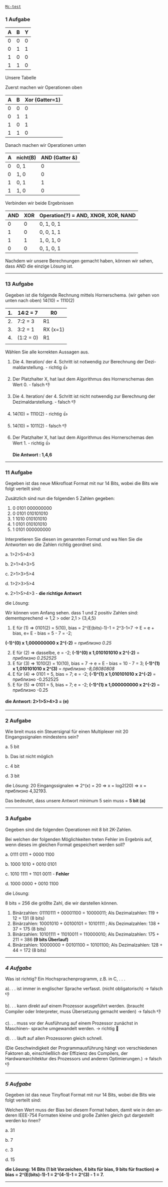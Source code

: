 [`Mc-test`](https://docs.freitagsrunde.org/Klausuren/Rechnerorganisation/ROrg_MC-Test_Gedaechtnisprotokoll_2020.pdf)

### **1 Aufgabe**


| A | B | Y |
| - | - | - |
| 0 | 0 | 0 |
| 0 | 1 | 1 |
| 1 | 0 | 0 |
| 1 | 1 | 0 |

Unsere Tabelle

Zuerst machen wir Operationen oben


| A | B | Xor (Gatter=1) |
| - | - | -------------- |
| 0 | 0 | 0              |
| 0 | 1 | 1              |
| 1 | 0 | 1              |
| 1 | 1 | 0              |

Danach machen wir Operationen unten


| A | nicht(B) | AND (Gatter &) |
| - | -------- | -------------- |
| 0 | 0, 1     | 0              |
| 0 | 1, 0     | 0              |
| 1 | 0, 1     | 1              |
| 1 | 1, 0     | 0              |

Verbinden wir beide Ergebnissen


| AND | XOR | Operation(?) = AND, XNOR, XOR, NAND |
| --- | --- | ----------------------------------- |
| 0   | 0   | 0, 1, 0, 1                          |
| 1   | 0   | 0, 0, 1, 1                          |
| 1   | 1   | 1, 0, 1, 0                          |
| 0   | 0   | 0, 1, 0, 1                          |

Nachdem wir unsere Berechnungen gemacht haben, können wir sehen, dass AND die einzige Lösung ist.

---

### **13 Aufgabe**

Gegeben ist die folgende Rechnung mittels Hornerschema. (wir gehen von unten nach oben) 14(10) = 1110(2)


| 1. | 14:2 = 7  | R0       |
| -- | --------- | -------- |
| 2. | 7:2 = 3   | R1       |
| 3. | 3:2 = 1   | RX (x=1) |
| 4. | (1:2 = 0) | R1       |
|    |           |          |

Wählen Sie alle korrekten Aussagen aus.

1. Die 4. Iteration/ der 4. Schritt ist notwendig zur Berechnung der Dezi- maldarstellung. - richtig :+1:
2. Der Platzhalter X, hat laut dem Algorithmus des Hornerschemas den Wert 0. - falsch :-1:
3. Die 4. Iteration/ der 4. Schritt ist nicht notwendig zur Berechnung der Dezimaldarstellung. - falsch :-1:
4. 14(10) = 1110(2) - richtig :+1:
5. 14(10) = 1011(2) - falsch :-1:
6. Der Platzhalter X, hat laut dem Algorithmus des Hornerschemas den Wert 1. - richtig :+1:

   **Die Antwort : 1,4,6**

---

### **11 Aufgabe**

Gegeben ist das neue Mikrofloat Format mit nur 14 Bits, wobei die Bits wie folgt verteilt sind:

Zusätzlich sind nun die folgenden 5 Zahlen gegeben:

1. 0 0101 000000000
2. 0 0101 010101010
3. 1 1010 010101010
4. 1 0101 010101010
5. 1 0101 000000000

Interpretieren Sie diesen im genannten Format und wa ̈hlen Sie die Antworten wo die Zahlen richtig geordnet sind.

a. 1>2>5>4>3

b. 2>1>4>3>5

c. 2>1>3>5>4

d. 1>2>3>5>4

e. 2>1>5>4>3 - **die richtige Antwort**

die Lösung:

Wir können vom Anfang sehen. dass 1 und 2 positiv Zahlen sind: dementsprechend -> 1,2 > oder 2,1 > {3,4,5}

1) E für (1) => 0101(2) = 5(10), bias = 2^(E(bits)-1)-1 = 2^3-1=7 -> E = e + bias, e= E - bias = 5 - 7 = -2;

**(-1)^(0) x 1,000000000 x 2^(-2)** = *приблизно 0.25*

2) E für (2) => dasselbe, e = -2; **(-1)^(0) x 1,010101010 x 2^(-2)** = *приблизно 0.252525*
3) E für (3) => 1010(2) = 10(10), bias = 7 -> e = E - bias = 10 - 7 = 3; **(-1)^(1) x 1,010101010 x 2^(3)** = *приблизно -8,08080808*
4) E für (4) => 0101 = 5, bias = 7; e = -2; **(-1)^(1) x 1,010101010 x 2^(-2)** = приблизно -0.252525
5) E für (5) => 0101 = 5, bias = 7; e = -2; **(-1)^(1) x 1,000000000 x 2^(-2)** = приблизно -0.25

#### **die Antwort: 2>1>5>4>3 = (e)**

---

### **2 Aufgabe**

Wie breit muss ein Steuersignal für einen Multiplexer mit 20 Eingangssignalen mindestens sein?

a. 5 bit

b. Das ist nicht möglich

c. 4 bit

d. 3 bit

die Lösung: 20 Eingangssignalen => 2^(x) = 20 => x = log2(20) => x = приблизно 4,32193.

Das bedeutet, dass unsere Antwort minimum 5 sein muss = **5 bit (a)**

---

### **3 Aufgabe**

Gegeben sind die folgenden Operationen mit 8 bit 2K-Zahlen.

Bei welchen der folgenden Möglichkeiten treten Fehler im Ergebnis auf, wenn dieses im gleichen Format gespeichert werden soll?

a. 0111 0111 + 0000 1100

b. 1000 1010 + 0010 0101

c. 1010 1111 + 1101 0011 - **Fehler**

d. 1000 0000 + 0010 1100

die Lösung:

8 bits = 256 die größte Zahl, die wir darstellen können.

1) Binärzahlen: 01110111 + 00001100 = 10000011; Als Dezimalzahlen: 119 + 12 = 131 (8 bits)
2) Binärzahlen: 10001010 + 00100101 = 10101111 ; Als Dezimalzahlen: 138 + 37 = 175 (8 bits)
3) Binärzahlen: 10101111 + 11010011 = 110000010; Als Dezimalzahlen: 175 + 211 = 386 **(9 bits Überlauf)**
4) Binärzahlen: 10000000 + 00101100 = 10101100; Als Dezimalzahlen: 128 + 44 = 172 (8 bits)

---

### _**4 Aufgabe**_

Was ist richtig? Ein Hochsprachenprogramm, z.B. in C, . . .

a). . . ist immer in englischer Sprache verfasst. (nicht obligatorisch) -> falsch :-1:

b). . . kann direkt auf einem Prozessor ausgeführt werden. (braucht Compiler oder Interpreter, muss Übersetzung gemacht werden) -> falsch :-1:

c). . . muss vor der Ausführung auf einem Prozessor zunächst in Maschinen- sprache umgewandelt werden. -> richtig :100:

d). . . läuft auf allen Prozessoren gleich schnell.

(Die Geschwindigkeit der Programmausführung hängt von verschiedenen Faktoren ab, einschließlich der Effizienz des Compilers, der Hardwarearchitektur des Prozessors und anderen Optimierungen.) -> falsch :-1:

---

### **_5 Aufgabe_**

Gegeben ist das neue Tinyfloat Format mit nur 14 Bits, wobei die Bits wie folgt verteilt sind:

Welchen Wert muss der Bias bei diesem Format haben, damit wie in den an- deren IEEE-754 Formaten kleine und große Zahlen gleich gut dargestellt werden ko ̈nnen?

a. 31

b. 7

c. 3

d. 15

**die Lösung: 14 Bits (1 bit Vorzeichen, 4 bits für bias, 9 bits für fraction) => bias = 2^(E(bits)-1)-1 = 2^(4-1)-1 = 2^(3) - 1 = 7.**

---
